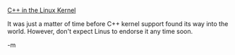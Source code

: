 <a href="http://netlab.ru.is/exception/LinuxCXX.shtml">C++ in the Linux Kernel</a>

It was just a matter of time before C++ kernel support found its way into the world.  However, don't expect Linus to endorse it any time soon.

-m